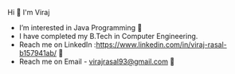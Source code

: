 Hi 👋 I'm Viraj

- I’m interested in Java Programming 💾
- I have completed my B.Tech in Computer Engineering.
- Reach me on LinkedIn :https://www.linkedin.com/in/viraj-rasal-b157941ab/ 📱
- Reach me on Email - virajrasal93@gmail.com 📨
  

